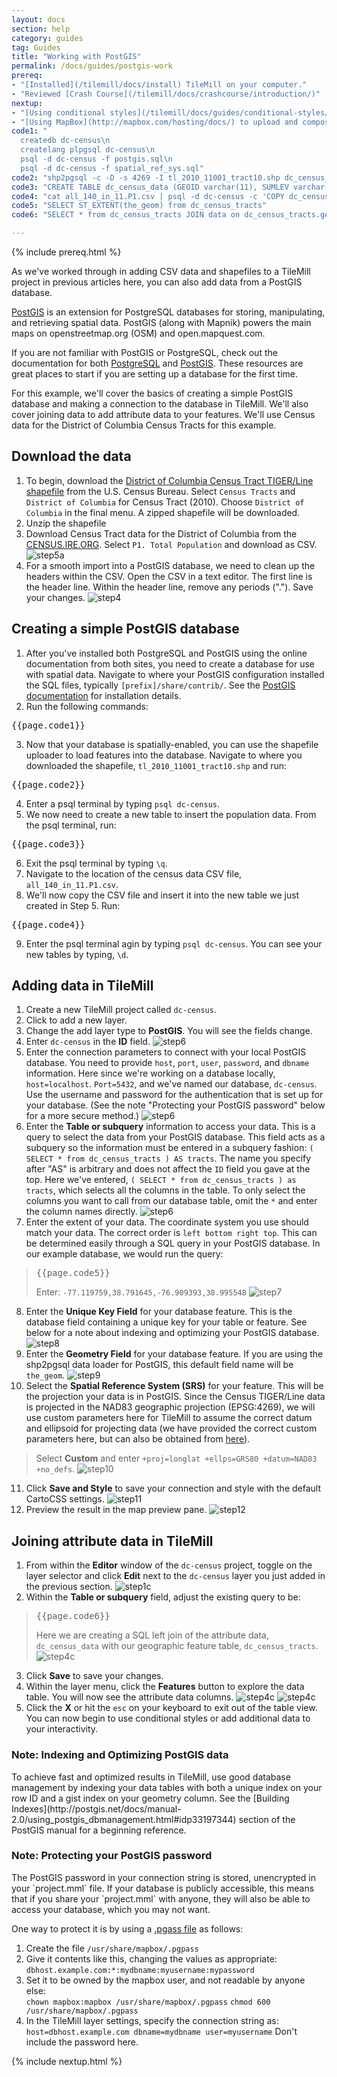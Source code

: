 ```yaml
---
layout: docs
section: help
category: guides
tag: Guides
title: "Working with PostGIS"
permalink: /docs/guides/postgis-work
prereq:
- "[Installed](/tilemill/docs/install) TileMill on your computer."
- "Reviewed [Crash Course](/tilemill/docs/crashcourse/introduction/)"
nextup:
- "[Using conditional styles](/tilemill/docs/guides/conditional-styles/) to control the appearance of points based on data."
- "[Using MapBox](http://mapbox.com/hosting/docs/) to upload and composite your map."
code1: "
  createdb dc-census\n
  createlang plpgsql dc-census\n
  psql -d dc-census -f postgis.sql\n
  psql -d dc-census -f spatial_ref_sys.sql"
code2: "shp2pgsql -c -D -s 4269 -I tl_2010_11001_tract10.shp dc_census_tracts | psql -d dc-census"
code3: "CREATE TABLE dc_census_data (GEOID varchar(11), SUMLEV varchar(3), STATE varchar(2), COUNTY varchar(3), CBSA varchar(5), CSA varchar(3), NECTA integer, CNECTA integer, NAME varchar(30), POP100 integer, HU100 integer, POP1002000 integer, HU1002000 integer, P001001 integer, P0010012000 integer);"
code4: "cat all_140_in_11.P1.csv | psql -d dc-census -c 'COPY dc_census_data FROM STDIN WITH CSV HEADER'"
code5: "SELECT ST_EXTENT(the_geom) from dc_census_tracts"
code6: "SELECT * from dc_census_tracts JOIN data on dc_census_tracts.geoid10 = data.geoid"

---
```


{% include prereq.html %}

As we've worked through in adding CSV data and shapefiles to a TileMill project in previous articles here, you can also add data from a PostGIS database.

[PostGIS](http://postgis.net/) is an extension for PostgreSQL databases for storing, manipulating, and retrieving spatial data. PostGIS (along with Mapnik) powers the main maps on openstreetmap.org (OSM) and open.mapquest.com.

If you are not familiar with PostGIS or PostgreSQL, check out the documentation for both [PostgreSQL](http://www.postgresql.org/) and [PostGIS](http://postgis.net). These resources are great places to start if you are setting up a database for the first time.

For this example, we'll cover the basics of creating a simple PostGIS database and making a connection to the database in TileMill. We'll also cover joining data to add attribute data to your features. We'll use Census data for the District of Columbia Census Tracts for this example.

## Download the data
1. To begin, download the [District of Columbia Census Tract TIGER/Line shapefile](http://www.census.gov/cgi-bin/geo/shapefiles2010/main) from the U.S. Census Bureau. Select `Census Tracts` and `District of Columbia` for Census Tract (2010). Choose `District of Columbia` in the final menu. A zipped shapefile will be downloaded.
2. Unzip the shapefile
3. Download Census Tract data for the District of Columbia from the [CENSUS.IRE.ORG](http://census.ire.org/data/bulkdata.html?state=11&sumlev=140). Select  `P1. Total Population` and download as CSV.
![step5a](/tilemill/assets/pages/postgis-3.png)
4. For a smooth import into a PostGIS database, we need to clean up the headers within the CSV. Open the CSV in a text editor. The first line is the header line. Within the header line, remove any periods ("."). Save your changes.
![step4](/tilemill/assets/pages/postgis-4.png)

## Creating a simple PostGIS database

1. After you've installed both PostgreSQL and PostGIS using the online documentation from both sites, you need to create a database for use with spatial data. Navigate to where your PostGIS configuration installed the SQL files, typically `[prefix]/share/contrib/`. See the [PostGIS documentation](http://postgis.net/documentation) for installation details.
2. Run the following commands:
<pre>{{page.code1}}</pre>
3. Now that your database is spatially-enabled, you can use the shapefile uploader to load features into the database. Navigate to where you downloaded the shapefile, `tl_2010_11001_tract10.shp` and run:
<pre>{{page.code2}}</pre>
4. Enter a psql terminal by typing `psql dc-census`.
5. We now need to create a new table to insert the population data. From the psql terminal, run:
<pre>{{page.code3}}</pre>
6. Exit the psql terminal by typing `\q`.
7. Navigate to the location of the census data CSV file, `all_140_in_11.P1.csv`.
8. We'll now copy the CSV file and insert it into the new table we just created in Step 5. Run:
<pre>{{page.code4}}</pre>
9. Enter the psql terminal agin by typing `psql dc-census`. You can see your new tables by typing, `\d`.


## Adding data in TileMill

1. Create a new TileMill project called `dc-census`.
2. Click to add a new layer.
3. Change the add layer type to **PostGIS**. You will see the fields change.
4. Enter `dc-census` in the **ID** field.
![step6](/tilemill/assets/pages/postgis-4b.png)
5. Enter the connection parameters to connect with your local PostGIS database. You need to provide `host`, `port`, `user`, `password`, and `dbname` information. Here since we're working on a database locally, `host=localhost`. `Port=5432`, and we've named our database, `dc-census`. Use the username and password for the authentication that is set up for your database. (See the note "Protecting your PostGIS password" below for a more secure method.)
![step6](/tilemill/assets/pages/postgis-5b.png)
6. Enter the **Table or subquery** information to access your data. This is a query to select the data from your PostGIS database. This field acts as a subquery so the information must be entered in a subquery fashion: `( SELECT * from dc_census_tracts ) AS tracts`. The name you specify after "AS" is arbitrary and does not affect the `ID` field you gave at the top. Here we've entered, `( SELECT * from dc_census_tracts ) as tracts`, which selects all the columns in the table. To only select the columns you want to call from our database table, omit the `*` and enter the column names directly.
![step6](/tilemill/assets/pages/postgis-6b.png)
7. Enter the extent of your data. The coordinate system you use should match your data. The correct order is `left bottom right top`. This can be determined easily through a SQL query in your PostGIS database. In our example database, we would run the query:
><pre>{{page.code5}}</pre>
>Enter: `-77.119759,38.791645,-76.909393,38.995548`
![step7](/tilemill/assets/pages/postgis-7b.png)
8. Enter the **Unique Key Field** for your database feature. This is the database field containing a unique key for your table or feature. See below for a note about indexing and optimizing your PostGIS database.
![step8](/tilemill/assets/pages/postgis-8b.png)
9. Enter the **Geometry Field** for your database feature. If you are using the shp2pgsql data loader for PostGIS, this default field name will be `the_geom`.
![step9](/tilemill/assets/pages/postgis-9b.png)
10. Select the **Spatial Reference System (SRS)** for your feature. This will be the projection your data is in PostGIS. Since the Census TIGER/Line data is projected in the NAD83 geographic projection (EPSG:4269), we will use custom parameters here for TileMill to assume the correct datum and ellipsoid for projecting data (we have provided the correct custom parameters here, but can also be obtained from [here](http://spatialreference.org/ref/epsg/4269/)).
>
>Select **Custom** and enter `+proj=longlat +ellps=GRS80 +datum=NAD83 +no_defs`.
![step10](/tilemill/assets/pages/postgis-10b.png)
11. Click **Save and Style** to save your connection and style with the default CartoCSS settings.
![step11](/tilemill/assets/pages/postgis-11b.png)
12. Preview the result in the map preview pane.
![step12](/tilemill/assets/pages/postgis-12b.png)

## Joining attribute data in TileMill

1. From within the **Editor** window of the `dc-census` project, toggle on the layer selector and click **Edit** next to the `dc-census` layer you just added in the previous section.
![step1c](/tilemill/assets/pages/postgis-1c.png)
2. Within the **Table or subquery** field, adjust the existing query to be:
><pre>{{page.code6}}</pre>
>
>Here we are creating a SQL left join of the attribute data, `dc_census_data` with our geographic feature table, `dc_census_tracts`.
![step4c](/tilemill/assets/pages/postgis-2c.png)
3. Click **Save** to save your changes.
4. Within the layer menu, click the **Features** button to explore the data table. You will now see the attribute data columns.
![step4c](/tilemill/assets/pages/postgis-4c.png)
![step4c](/tilemill/assets/pages/postgis-5c.png)
5. Click the **X** or hit the `esc` on your keyboard to exit out of the table view. You can now begin to use conditional styles or add additional data to your interactivity.

<div class='note'>
<h3>Note: Indexing and Optimizing PostGIS data</h3>
To achieve fast and optimized results in TileMill, use good database management by indexing your data tables with both a unique index on your row ID and a gist index on your geometry column. See the [Building Indexes](http://postgis.net/docs/manual-2.0/using_postgis_dbmanagement.html#idp33197344) section of the PostGIS manual for a beginning reference.
</div>

<div class='note'>
<h3>Note: Protecting your PostGIS password</h3>
The PostGIS password in your connection string is stored, unencrypted in your `project.mml` file. If your database is publicly accessible, this means that if you share your `project.mml` with anyone, they will also be able to access your database, which you may not want.

One way to protect it is by using a [.pgass file](http://www.postgresql.org/docs/8.4/static/libpq-pgpass.html) as follows:

1. Create the file `/usr/share/mapbox/.pgpass`
2. Give it contents like this, changing the values as appropriate:<br/> `dbhost.example.com:*:mydbname:myusername:mypassword`
3. Set it to be owned by the mapbox user, and not readable by anyone else:<br/>
`chown mapbox:mapbox /usr/share/mapbox/.pgpass`
`chmod 600 /usr/share/mapbox/.pgpass`
4. In the TileMill layer settings, specify the connection string as: `host=dbhost.example.com dbname=mydbname user=myusername` Don't include the password here.
</div>

{% include nextup.html %}
